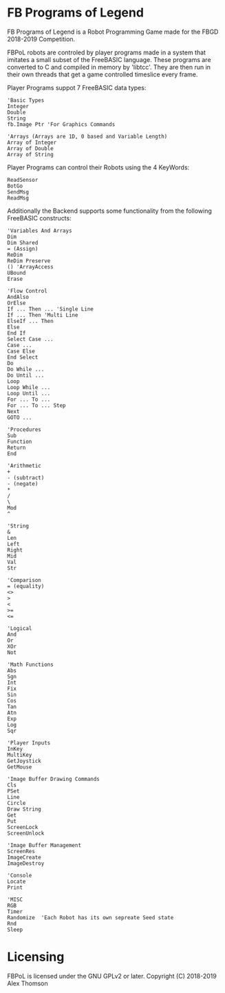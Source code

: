 FB Programs of Legend
=====================

FB Programs of Legend is a Robot Programming Game made for the FBGD 2018-2019 Competition.

FBPoL robots are controled by player programs made in a system that imitates a small subset of the FreeBASIC language.
These programs are converted to C and compiled in memory by 'libtcc'.  They are then run in their own threads that get a
game controlled timeslice every frame.

Player Programs suppot 7 FreeBASIC data types:

    'Basic Types
    Integer
    Double
    String
    fb.Image Ptr 'For Graphics Commands
    
    'Arrays (Arrays are 1D, 0 based and Variable Length)
    Array of Integer
    Array of Double 
    Array of String

Player Programs can control their Robots using the 4 KeyWords:

    ReadSensor
    BotGo
    SendMsg
    ReadMsg

Additionally the Backend supports some functionality from the following FreeBASIC constructs:

    'Variables And Arrays
    Dim
    Dim Shared
    = (Assign)
    ReDim
    ReDim Preserve
    () 'ArrayAccess
    UBound
    Erase
    
    'Flow Control
    AndAlso
    OrElse
    If ... Then ... 'Single Line
    If ... Then 'Multi Line
    ElseIf ... Then
    Else
    End If
    Select Case ...
    Case ...
    Case Else
    End Select
    Do
    Do While ...
    Do Until ...
    Loop
    Loop While ...
    Loop Until ...
    For ... To ...
    For ... To ... Step
    Next
    GOTO ...
    
    'Procedures
    Sub
    Function
    Return
    End
    
    'Arithmetic
    +
    - (subtract)
    - (negate)
    *
    /
    \
    Mod
    ^
    
    'String
    &
    Len
    Left
    Right
    Mid
    Val
    Str
    
    'Comparison
    = (equality)
    <>
    >
    <
    >=
    <=
    
    'Logical
    And
    Or
    XOr
    Not
    
    'Math Functions
    Abs
    Sgn
    Int
    Fix
    Sin
    Cos
    Tan
    Atn
    Exp
    Log
    Sqr
    
    'Player Inputs
    InKey
    MultiKey
    GetJoystick
    GetMouse
    
    'Image Buffer Drawing Commands
    Cls
    PSet
    Line
    Circle
    Draw String
    Get
    Put
    ScreenLock
    ScreenUnlock
    
    'Image Buffer Management
    ScreenRes
    ImageCreate
    ImageDestroy
    
    'Console
    Locate
    Print
    
    'MISC
    RGB
    Timer
    Randomize  'Each Robot has its own sepreate Seed state
    Rnd
    Sleep


Licensing
=========

 FBPoL is licensed under the GNU GPLv2 or later.
 Copyright (C) 2018-2019 Alex Thomson